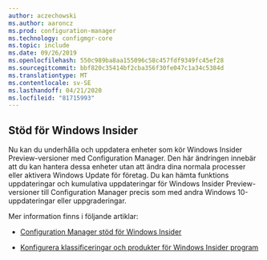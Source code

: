 ```yaml
---
author: aczechowski
ms.author: aaroncz
ms.prod: configuration-manager
ms.technology: configmgr-core
ms.topic: include
ms.date: 09/26/2019
ms.openlocfilehash: 550c989ba8aa155096c58c457fdf9349fc45ef28
ms.sourcegitcommit: bbf820c35414bf2cba356f30fe047c1a34c5384d
ms.translationtype: MT
ms.contentlocale: sv-SE
ms.lasthandoff: 04/21/2020
ms.locfileid: "81715993"
---
```

## <a name="support-for-windows-insider"></a><a name="bkmk_wifb"></a>Stöd för Windows Insider

<!--3556023-->

Nu kan du underhålla och uppdatera enheter som kör Windows Insider Preview-versioner med Configuration Manager. Den här ändringen innebär att du kan hantera dessa enheter utan att ändra dina normala processer eller aktivera Windows Update för företag. Du kan hämta funktions uppdateringar och kumulativa uppdateringar för Windows Insider Preview-versioner till Configuration Manager precis som med andra Windows 10-uppdateringar eller uppgraderingar.

Mer information finns i följande artiklar:

- [Configuration Manager stöd för Windows Insider](../../../../plan-design/configs/support-for-windows-10.md#bkmk_WIfB-support)

- [Konfigurera klassificeringar och produkter för Windows Insider program](../../../../../sum/get-started/configure-classifications-and-products.md#bkmk_WIfB)
